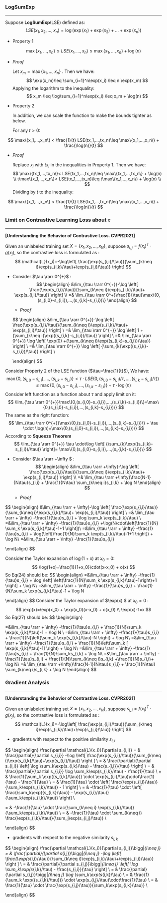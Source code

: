### LogSumExp

---

Suppose **LogSumExp**(LSE) defined as:
$$
LSE(x_1, x_2, ..., x_n)=\log(\exp(x_1)+\exp(x_2)+...+\exp(x_n))
$$

- Property 1

$$
\max\{x_1,...,x_n\}\leq LSE(x_1,...,x_n)\leq \max\{x_1,...,x_n\} + \log(n)
$$

- $Proof$ 

	Let $x_m=\max \{x_1, ..., x_n\}$ . Then we have:
	$$
	\exp(x_m)\leq \sum_{i=1}^n\exp(x_i) \leq n \exp(x_m)
	$$
	 Applying the logarithm to the inequality:
	$$
	x_m \leq \log\sum_{i=1}^n\exp(x_i) \leq x_m + \log(n)
	$$

- Property 2

	In addition, we can scale the function to make the bounds tighter as below.

	For any $t>0$:

$$
\max\{x_1,...,x_n\} <  \frac{1}{t} LSE(tx_1,...,tx_n)\leq \max\{x_1,...,x_n\} + \frac{\log(n)}{t}
$$

- $Proof$

	Replace $x_i$ with $tx_i$ in the inequalities in Property 1. Then we have:
	$$
	\max\{tx_1,...,tx_n\}< LSE(tx_1,...,tx_n)\leq \max\{tx_1,...,tx_n\} + \log(n) \\
	t\max\{x_1,...,x_n\}< LSE(tx_1,...,tx_n)\leq t\max\{x_1,...,x_n\} + \log(n) \\
	$$
	Dividing by $t$ to the inequality:

$$
\max\{x_1,...,x_n\} <  \frac{1}{t} LSE(tx_1,...,tx_n)\leq \max\{x_1,...,x_n\} + \frac{\log(n)}{t}
$$

### Limit on Contrastive Learning Loss about $\tau$

---

**[Understanding the Behavior of Contrastive Loss. CVPR2021]**

Given an unlabeled training set $X=\{x_1, x_2, ..., x_N\}$, suppose $s_{i,j}=f(x_i)^T\cdot g(x_j)$, so the contrastive loss is formulated as :
$$
\mathcal{L}(x_i)=-\log\left[ \frac{\exp(s_{i,i}/\tau)}{\sum_{k\neq i}\exp(s_{i,k}/\tau)+\exp(s_{i,i}/\tau)}  \right]
$$


- Consider $\tau \rarr 0^{+}$ :
	$$
	\begin{align}
	&\lim_{\tau \rarr 0^{+}}-\log \left[ \frac{\exp(s_{i,i}/\tau)}{\sum_{k\neq i}\exp(s_{i,k}/\tau)+ \exp(s_{i,i}/\tau)}  \right] \\ 
	=& \lim_{\tau \rarr 0^+}\frac{1}{\tau}\max\{0,(s_{i,0}-s_{i,i}),...,(s_{i,k}-s_{i,i})\}
	\end{align}
	$$

	- $Proof$

	$$
	\begin{align}
	&\lim_{\tau \rarr 0^{+}}-\log \left[ \frac{\exp(s_{i,i}/\tau)}{\sum_{k\neq i}\exp(s_{i,k}/\tau)+ \exp(s_{i,i}/\tau)}  \right] \\
	=& \lim_{\tau \rarr 0^{+}} \log \left[ 1 +{\sum_{k\neq i}\exp((s_{i,k}-s_{i,i})/\tau)}  \right] \\
	=& \lim_{\tau \rarr 0^{+}} \log \left[ \exp(0) +{\sum_{k\neq i}\exp((s_{i,k}-s_{i,i})/\tau)}  \right] \\
	=& \lim_{\tau \rarr 0^{+}} \log \left[ {\sum_{k}\exp((s_{i,k}-s_{i,i})/\tau)}  \right] \\
	
	\end{align}
	$$

Consider Property 2 of the LSE function ($\tau=\frac{1}{t}$), We have:
$$
\max\{0,(s_{i,0}-s_{i,i}),...,(s_{i,k}-s_{i,i})\} <  \tau \cdot LSE(0, (s_{i,0}-s_{i,i})/\tau,...,(s_{i,k}-s_{i,i})/\tau))\leq \max\{0,(s_{i,0}-s_{i,i}),...,(s_{i,k}-s_{i,i})\} + \tau \cdot \log(n)
$$
Consider left function as a function about $\tau$ and apply limit on it:
$$
\lim_{\tau \rarr 0^{+}}\max\{0,(s_{i,0}-s_{i,i}),...,(s_{i,k}-s_{i,i})\}=\max\{0,(s_{i,0}-s_{i,i}),...,(s_{i,k}-s_{i,i})\}
$$
The same as the right function:
$$
\lim_{\tau \rarr 0^{+}}\max\{0,(s_{i,0}-s_{i,i}),...,(s_{i,k}-s_{i,i})\} + \tau \cdot \log(n)=\max\{0,(s_{i,0}-s_{i,i}),...,(s_{i,k}-s_{i,i})\}
$$
According to **Squeeze Theorem** 
$$
 \lim_{\tau \rarr 0^{+}} \tau \cdot\log \left[ {\sum_{k}\exp((s_{i,k}-s_{i,i})/\tau)}  \right]= \max\{0,(s_{i,0}-s_{i,i}),...,(s_{i,k}-s_{i,i})\}
$$

- Consider $\tau \rarr +\infty $ :
	$$
	\begin{align}
	&\lim_{\tau \rarr +\infty}-\log \left[ \frac{\exp(s_{i,i}/\tau)}{\sum_{k\neq i}\exp(s_{i,k}/\tau)+ \exp(s_{i,i}/\tau)}  \right] \\ 
	=& \lim_{\tau \rarr +\infty}\frac{N-1}{N\tau}s_{i,i} + \frac{1}{N\tau} \sum_{k\neq i}s_{i,k} + \log N
	\end{align}
	$$
	

	- $Proof$

$$
\begin{align}
&\lim_{\tau \rarr + \infty}-\log \left[ \frac{\exp(s_{i,i}/\tau)}{\sum_{k\neq i}\exp(s_{i,k}/\tau)+ \exp(s_{i,i}/\tau)}  \right] \\
=& \lim_{\tau \rarr + \infty} -\frac{1}{\tau}s_{i,i} + \log \sum_k \exp(s_{i,k}/\tau) \\
=&\lim_{\tau \rarr + \infty} -\frac{1}{\tau}s_{i,i} +\log(N\cdot\left[\frac{1}{N} \sum_k \exp(s_{i,k}/\tau)-1+1  \right])\\
=&\lim_{\tau \rarr + \infty} -\frac{1}{\tau}s_{i,i} + \log(\left[\frac{1}{N}\sum_k \exp(s_{i,k}/\tau)-1+1  \right]) + \log N\\
=&\lim_{\tau \rarr + \infty} -\frac{1}{\tau}s_{i,i}

\end{align}
$$

Consider the Taylor expansion of $\log(1+x)$  at $x_0=0$:
$$
\log(1+x)=\frac{1}{1+x_0}\cdot(x-x_0) + o(x) 
$$
So Eq(24) should be:
$$
\begin{align}
=&\lim_{\tau \rarr + \infty} -\frac{1}{\tau}s_{i,i} + \log \left[ \left(\frac{1}{N}\sum_k \exp(s_{i,k}/\tau)-1\right)+1  \right]  + \log N\\
=&\lim_{\tau \rarr + \infty} -\frac{1}{\tau}s_{i,i} + \frac{1}{N}\sum_k \exp(s_{i,k}/\tau)-1 + \log N

\end{align}
$$
Consider the Taylor expansion of $\exp(x) $ at  $x_0=0$ :
$$
\exp(x)=\exp(x_0) + \exp(x_0)(x-x_0) + o(x_0) \\
\exp(x)-1=x
$$
So Eq(27) should be:
$$
\begin{align}

=&\lim_{\tau \rarr + \infty} -\frac{1}{\tau}s_{i,i} + \frac{1}{N}\sum_k \exp(s_{i,k}/\tau)-1 + \log N \\
=&\lim_{\tau \rarr + \infty} -\frac{1}{\tau}s_{i,i} + \frac{1}{N}\left(\sum_k \exp(s_{i,k}/\tau)-N \right) + \log N\\
=&\lim_{\tau \rarr + \infty} -\frac{1}{\tau}s_{i,i} + \frac{1}{N}\left(\sum_k [ \exp(s_{i,k}/\tau)-1] \right) + \log N\\
=&\lim_{\tau \rarr + \infty} -\frac{1}{\tau}s_{i,i} + \frac{1}{N}\sum_ks_{i,k} + \log N\\
=&\lim_{\tau \rarr + \infty} -\frac{1}{\tau}s_{i,i} + \frac{1}{N}\sum_{k\neq i}s_{i,k} +\frac{1}{N}s_{i,i}+ \log N\\
=& \lim_{\tau \rarr +\infty}\frac{N-1}{N\tau}s_{i,i} + \frac{1}{N\tau} \sum_{k\neq i}s_{i,k} + \log N
\end{align}
$$

### Gradient Analysis

---

**[Understanding the Behavior of Contrastive Loss. CVPR2021]**

Given an unlabeled training set $X=\{x_1, x_2, ..., x_N\}$, suppose $s_{i,j}=f(x_i)^T\cdot g(x_j)$, so the contrastive loss is formulated as :
$$
\mathcal{L}(x_i)=-\log\left[ \frac{\exp(s_{i,i}/\tau)}{\sum_{k\neq i}\exp(s_{i,k}/\tau)+\exp(s_{i,i}/\tau)}  \right]
$$

- gradients with respect to the positive similarity $s_{i,i}$

$$
\begin{align}
\frac{\partial \mathcal{L}(x_i)}{\partial s_{i,i}}
= & \frac{\partial}{\partial s_{i,i}}  -\log \left[ \frac{\exp(s_{i,i}/\tau)}{\sum_{k\neq i}\exp(s_{i,k}/\tau)+\exp(s_{i,i}/\tau)} \right ] \\
= & \frac{\partial}{\partial s_{i,i}} \left[ \log \sum_k\exp(s_{i,k}/\tau) - \frac{s_{i,i}}{\tau} \right] \\
= & \frac{\partial}{\partial s_{i,i}}  \log \sum_k\exp(s_{i,k}/\tau) - \frac{1}{\tau} \\
= & \frac{1}{\sum_k \exp({s_{i,k}/\tau})} \cdot \exp(s_{i,i}/\tau)\cdot\frac{1}{\tau} - \frac{1}{\tau} \\
= & \frac{1}{\tau} \cdot \left[ \frac{\exp(s_{i,i}/\tau)}{\sum_k\exp(s_{i,k}/\tau)} - 1 \right] \\
= & -\frac{1}{\tau} \cdot \left[ \frac{\sum_k\exp({s_{i,k}/\tau)} -  \exp(s_{i,i}/\tau)}{\sum_k\exp(s_{i,k}/\tau)} \right] \\

= & -\frac{1}{\tau} \cdot \frac{\sum_{k\neq i} \exp(s_{i,k}/\tau)}{\sum_k\exp(s_{i,k}/\tau)} \\
= & -\frac{1}{\tau} \cdot \sum_{k\neq i} \frac{\exp(s_{i,k}/\tau)}{\sum_j\exp(s_{i,j}/\tau)} \\

\end{align}
$$

- gradients with respect to the negative similarity $s_{i,k}$

$$
\begin{align}
\frac{\partial \mathcal{L}(x_i)}{\partial s_{i,j}}\bigg|_{i\neq j}
= & \frac{\partial}{\partial s_{i,j}}\bigg|_{i\neq j}  -\log \left[ \frac{\exp(s_{i,i}/\tau)}{\sum_{k\neq i}\exp(s_{i,k}/\tau)+\exp(s_{i,i}/\tau)} \right ] \\
= & \frac{\partial}{\partial s_{i,j}}\bigg|_{i\neq j} \left[ \log \sum_k\exp(s_{i,k}/\tau) - \frac{s_{i,i}}{\tau} \right] \\
= & \frac{\partial}{\partial s_{i,j}}\bigg|_{i\neq j}  \log \sum_k\exp(s_{i,k}/\tau) \\
= & \frac{1}{\sum_k \exp({s_{i,k}/\tau})} \cdot \exp(s_{i,j}/\tau)\cdot\frac{1}{\tau}  \\
= & \frac{1}{\tau} \cdot  \frac{\exp(s_{i,j}/\tau)}{\sum_k\exp(s_{i,k}/\tau)}  \\

\end{align}
$$

